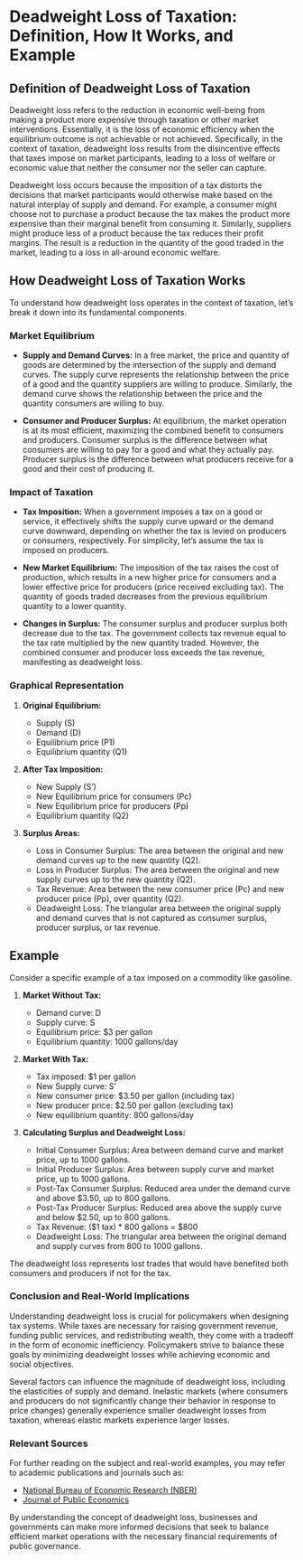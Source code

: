 # Deadweight Loss of Taxation: Definition, How It Works, and Example

## Definition of Deadweight Loss of Taxation

Deadweight loss refers to the reduction in economic well-being from making a product more expensive through taxation or other market interventions. Essentially, it is the loss of economic efficiency when the equilibrium outcome is not achievable or not achieved. Specifically, in the context of taxation, deadweight loss results from the disincentive effects that taxes impose on market participants, leading to a loss of welfare or economic value that neither the consumer nor the seller can capture.

Deadweight loss occurs because the imposition of a tax distorts the decisions that market participants would otherwise make based on the natural interplay of supply and demand. For example, a consumer might choose not to purchase a product because the tax makes the product more expensive than their marginal benefit from consuming it. Similarly, suppliers might produce less of a product because the tax reduces their profit margins. The result is a reduction in the quantity of the good traded in the market, leading to a loss in all-around economic welfare.

## How Deadweight Loss of Taxation Works

To understand how deadweight loss operates in the context of taxation, let’s break it down into its fundamental components.

### Market Equilibrium

- **Supply and Demand Curves:** In a free market, the price and quantity of goods are determined by the intersection of the supply and demand curves. The supply curve represents the relationship between the price of a good and the quantity suppliers are willing to produce. Similarly, the demand curve shows the relationship between the price and the quantity consumers are willing to buy.
  
- **Consumer and Producer Surplus:** At equilibrium, the market operation is at its most efficient, maximizing the combined benefit to consumers and producers. Consumer surplus is the difference between what consumers are willing to pay for a good and what they actually pay. Producer surplus is the difference between what producers receive for a good and their cost of producing it.

### Impact of Taxation

- **Tax Imposition:** When a government imposes a tax on a good or service, it effectively shifts the supply curve upward or the demand curve downward, depending on whether the tax is levied on producers or consumers, respectively. For simplicity, let’s assume the tax is imposed on producers.
  
- **New Market Equilibrium:** The imposition of the tax raises the cost of production, which results in a new higher price for consumers and a lower effective price for producers (price received excluding tax). The quantity of goods traded decreases from the previous equilibrium quantity to a lower quantity.

- **Changes in Surplus:** The consumer surplus and producer surplus both decrease due to the tax. The government collects tax revenue equal to the tax rate multiplied by the new quantity traded. However, the combined consumer and producer loss exceeds the tax revenue, manifesting as deadweight loss.

### Graphical Representation

1. **Original Equilibrium:** 
    - Supply (S)
    - Demand (D)
    - Equilibrium price (P1)
    - Equilibrium quantity (Q1)
  
2. **After Tax Imposition:**
    - New Supply (S’)
    - New Equilibrium price for consumers (Pc)
    - New Equilibrium price for producers (Pp)
    - Equilibrium quantity (Q2)
  
3. **Surplus Areas:**
    - Loss in Consumer Surplus: The area between the original and new demand curves up to the new quantity (Q2).
    - Loss in Producer Surplus: The area between the original and new supply curves up to the new quantity (Q2).
    - Tax Revenue: Area between the new consumer price (Pc) and new producer price (Pp), over quantity (Q2).
    - Deadweight Loss: The triangular area between the original supply and demand curves that is not captured as consumer surplus, producer surplus, or tax revenue.

## Example

Consider a specific example of a tax imposed on a commodity like gasoline.

1. **Market Without Tax:**
    - Demand curve: D
    - Supply curve: S
    - Equilibrium price: $3 per gallon
    - Equilibrium quantity: 1000 gallons/day
  
2. **Market With Tax:**
    - Tax imposed: $1 per gallon
    - New Supply curve: S’
    - New consumer price: $3.50 per gallon (including tax)
    - New producer price: $2.50 per gallon (excluding tax)
    - New equilibrium quantity: 800 gallons/day
  
3. **Calculating Surplus and Deadweight Loss:**
    - Initial Consumer Surplus: Area between demand curve and market price, up to 1000 gallons.
    - Initial Producer Surplus: Area between supply curve and market price, up to 1000 gallons.
    - Post-Tax Consumer Surplus: Reduced area under the demand curve and above $3.50, up to 800 gallons.
    - Post-Tax Producer Surplus: Reduced area above the supply curve and below $2.50, up to 800 gallons.
    - Tax Revenue: ($1 tax) * 800 gallons = $800
    - Deadweight Loss: The triangular area between the original demand and supply curves from 800 to 1000 gallons.

The deadweight loss represents lost trades that would have benefited both consumers and producers if not for the tax.

### Conclusion and Real-World Implications

Understanding deadweight loss is crucial for policymakers when designing tax systems. While taxes are necessary for raising government revenue, funding public services, and redistributing wealth, they come with a tradeoff in the form of economic inefficiency. Policymakers strive to balance these goals by minimizing deadweight losses while achieving economic and social objectives.

Several factors can influence the magnitude of deadweight loss, including the elasticities of supply and demand. Inelastic markets (where consumers and producers do not significantly change their behavior in response to price changes) generally experience smaller deadweight losses from taxation, whereas elastic markets experience larger losses.

### Relevant Sources

For further reading on the subject and real-world examples, you may refer to academic publications and journals such as:

- [National Bureau of Economic Research (NBER)](https://www.nber.org/)
- [Journal of Public Economics](https://www.journals.elsevier.com/journal-of-public-economics)

By understanding the concept of deadweight loss, businesses and governments can make more informed decisions that seek to balance efficient market operations with the necessary financial requirements of public governance.